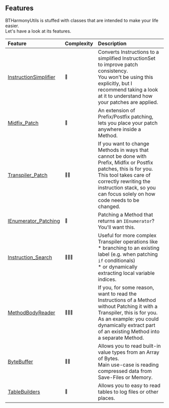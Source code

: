 ﻿## Features

BTHarmonyUtils is stuffed with classes that are intended to make your life easier.  
Let's have a look at its features.

|Feature|Complexity|Description|
|:---|:---|:---|
|[InstructionSimplifier](https://github.com/BlazingTwist/BTHarmonyUtils/wiki/Instruction-Simplifier)|<span style="font-size: 0.8em">🔴</span>|Converts Instructions to a simplified InstructionSet to improve patch consistency.<br/>You won't be using this explicitly, but I recommend taking a look at it to understand how your patches are applied.
|[Midfix_Patch](https://github.com/BlazingTwist/BTHarmonyUtils/wiki/Midfix-Patch)|<span style="font-size: 0.8em">🔴</span>|An extension of Prefix/Postfix patching, lets you place your patch anywhere inside a Method.
|[Transpiler_Patch](https://github.com/BlazingTwist/BTHarmonyUtils/wiki/Transpiler-Patch)|<span style="font-size: 0.8em">🔴🔴</span>|If you want to change Methods in ways that cannot be done with Prefix, Midfix or Postfix patches, this is for you.<br/>This tool takes care of correctly rewriting the instruction stack, so you can focus solely on how code needs to be changed.|
|[IEnumerator_Patching](https://github.com/BlazingTwist/BTHarmonyUtils/wiki/IEnumerator-Patching)|<span style="font-size: 0.8em">🔴</span>|Patching a Method that returns an `IEnumerator`? You'll want this.|
|[Instruction_Search](https://github.com/BlazingTwist/BTHarmonyUtils/wiki/Instruction-Search)|<span style="font-size: 0.8em">🔴🔴🔴</span>|Useful for more complex Transpiler operations like<br/>* branching to an existing label (e.g. when patching `if` conditionals)<br/>* or dynamically extracting local variable indices.|
|[MethodBodyReader](https://github.com/BlazingTwist/BTHarmonyUtils/wiki/Method-Body-Reader)|<span style="font-size: 0.8em">🔴🔴🔴</span>|If you, for some reason, want to read the Instructions of a Method without Patching it with a Transpiler, this is for you.<br/>As an example: you could dynamically extract part of an existing Method into a separate Method.|
|[ByteBuffer](https://github.com/BlazingTwist/BTHarmonyUtils/wiki/Byte-Buffer)|<span style="font-size: 0.8em">🔴🔴</span>|Allows you to read built-in value types from an Array of Bytes.<br/>Main use-case is reading compressed data from Save-Files or Memory.|
|[TableBuilders](https://github.com/BlazingTwist/BTHarmonyUtils/wiki/Table-Builders)|<span style="font-size: 0.8em">🔴</span>|Allows you to easy to read tables to log files or other places.|